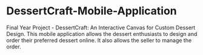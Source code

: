 # DessertCraft-Mobile-Application
 Final Year Project - DessertCraft: An Interactive Canvas for Custom Dessert Design. This mobile application allows the dessert enthusiasts to design and order their preferred dessert online. It also allows the seller to manage the order.
